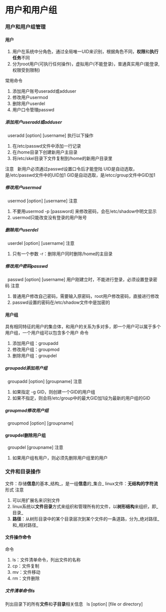 # 用户和用户组

### 用户和用户组管理
#### 用户

1. 用户在系统中分角色，通过全局唯一UID来识别，根据角色不同，**权限**和**执行任务**不同
2. 分为root用户(可执行任何操作)，虚拟用户(不能登录)，普通真实用户(能登录,权限受到限制)

常用命令

1. 添加用户账号useradd或adduser
2. 修改用户usermod
3. 删除用户userdel
4. 用户口令管理passwd
##### 添加用户useradd或adduser
 
useradd [option] [username]
执行以下操作

1. 在/etc/passwd文件中添加一行记录
2. 在/home目录下创建新用户主目录
3. 将/etc/skel目录下文件复制到/home的新用户目录里

注意
 
新用户必须通过passwd设置口令后才能登陆
UID是自动选取，是/etc/passwd文件中的UID加1
GID是自动选取，是/etcc/group文件中GID加1
##### 修改用户usermod
 
usermod [option] [username]
注意

1. 不要用usermod -p [password] 来修改密码，会在/etc/shadow中明文显示
2. usermod只能改变没有登录的用户账号
##### 删除用户userdel
 
userdel [option] [username]
注意

1. 只有一个参数 -r：删除用户同时删除/home的主目录
##### 修改用户密码passwd
 
passwd [option] [username]
用户刚建立时，不能进行登录，必须设置登录密码
注意

1. 普通用户修改自己密码，需要输入原密码，root用户修改密码，直接进行修改
2. passwd设置的密码在/etc/shadow文件中是加密的
#### 用户组
具有相同特征的用户的集合体，和用户的关系为多对多，即一个用户可以属于多个用户组，一个用户组可以包含多个用户
命令

1. 添加用户组：groupadd
2. 修改用户组：groupmod
3. 删除用户组：groupdel
##### groupadd添加用户组
 
groupadd [option] [groupname]
注意

1. 如果指定 -g GID，则创建一个GID的用户组
2. 如果不指定，则会将/etc/group中的最大GID加1设为最新的用户组的GID
##### groupmod修改用户组
 
groupmod [option] [groupname]
#### groupdel删除用户组
 
groupdel [groupname]
注意

1. 如果用户组有用户，则必须先删除用户组里的用户
### 文件和目录操作
文件：存储**信息**的基本_结构_，是一组**信息**的_集合_
linux文件：**无结构的字符流**形式
注意

1. 可以用扩展名来识别文件
2. linux系统以**文件目录**方式来组织和管理所有的文件，以**树形结构**来组织，即_目录_
3. **路径**：从树形目录中的某个目录层次到某个文件的一条道路，分为_绝对路径_和_相对路径_
#### 文件操作命令
命令

1. ls：文件清单命令，列出文件的名称
2. cp：文件复制
3. mv：文件移动
4. rm：文件删除
##### 文件清单命令ls
列出目录下的所有**文件**和**子目录**相关信息
 
ls [option] [file or directory]